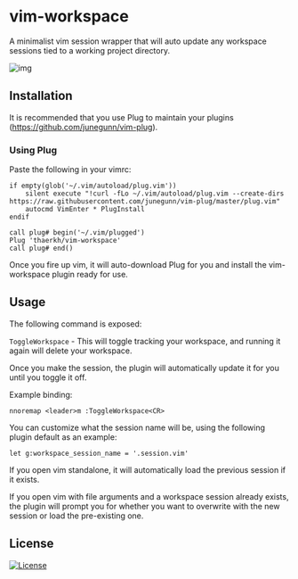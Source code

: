 vim-workspace
=========
A minimalist vim session wrapper that will auto update any workspace sessions tied to a working project directory.

![img](https://raw.githubusercontent.com/thaerkh/vim-workspace/master/wiki/screenshots/demo.gif)

## Installation
It is recommended that you use Plug to maintain your plugins (https://github.com/junegunn/vim-plug).
### Using Plug
Paste the following in your vimrc:
```
if empty(glob('~/.vim/autoload/plug.vim'))
    silent execute "!curl -fLo ~/.vim/autoload/plug.vim --create-dirs https://raw.githubusercontent.com/junegunn/vim-plug/master/plug.vim"
    autocmd VimEnter * PlugInstall
endif

call plug# begin('~/.vim/plugged')
Plug 'thaerkh/vim-workspace'
call plug# end()
```
Once you fire up vim, it will auto-download Plug for you and install the vim-workspace plugin ready for use.
## Usage
The following command is exposed:

`ToggleWorkspace` - This will toggle tracking your workspace, and running it again will delete your workspace.

Once you make the session, the plugin will automatically update it for you until you toggle it off.

Example binding:

`nnoremap <leader>m :ToggleWorkspace<CR>`

You can customize what the session name will be, using the following plugin default as an example:

`let g:workspace_session_name = '.session.vim'`

If you open vim standalone, it will automatically load the previous session if it exists.

If you open vim with file arguments and a workspace session already exists, the plugin will prompt you for whether you want to overwrite with the new session or load the pre-existing one.
## License
[![License](https://img.shields.io/badge/License-Apache%202.0-blue.svg)](https://opensource.org/licenses/Apache-2.0)
